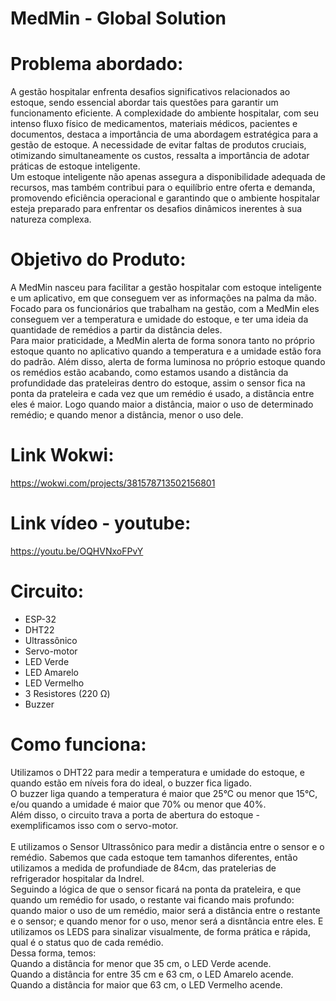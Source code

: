 # MedMin - Global Solution <br>

# Problema abordado: <br>
A gestão hospitalar enfrenta desafios significativos relacionados ao estoque, sendo essencial abordar tais questões para garantir um funcionamento eficiente. A complexidade do ambiente hospitalar, com seu intenso fluxo físico de medicamentos, materiais médicos, pacientes e documentos, destaca a importância de uma abordagem estratégica para a gestão de estoque. A necessidade de evitar faltas de produtos cruciais, otimizando simultaneamente os custos, ressalta a importância de adotar práticas de estoque inteligente.  <br>
Um estoque inteligente não apenas assegura a disponibilidade adequada de recursos, mas também contribui para o equilíbrio entre oferta e demanda, promovendo eficiência operacional e garantindo que o ambiente hospitalar esteja preparado para enfrentar os desafios dinâmicos inerentes à sua natureza complexa. <br>

# Objetivo do Produto:
A MedMin nasceu para facilitar a gestão hospitalar com estoque inteligente e um aplicativo, em que conseguem ver as informações na palma da mão. Focado para os funcionários que trabalham na gestão, com a MedMin eles conseguem ver a temperatura e umidade do estoque, e ter uma ideia da quantidade de remédios a partir da distância deles.  <br>
Para maior praticidade, a MedMin alerta de forma sonora tanto no próprio estoque quanto no aplicativo quando a temperatura e a umidade estão fora do padrão. Além disso, alerta de forma luminosa no próprio estoque quando os remédios estão acabando, como estamos usando a distância da profundidade das prateleiras dentro do estoque, assim o sensor fica na ponta da prateleira e cada vez que um remédio é usado, a distância entre eles é maior. Logo quando maior a distância, maior o uso de determinado remédio; e quando menor a distância, menor o uso dele. <br>

# Link Wokwi:
https://wokwi.com/projects/381578713502156801
<br>

# Link vídeo - youtube:
https://youtu.be/OQHVNxoFPvY
<br>

# Circuito:
- ESP-32
- DHT22
- Ultrassônico
- Servo-motor
- LED Verde
- LED Amarelo
- LED Vermelho
- 3 Resistores (220 Ω)
- Buzzer


# Como funciona:
Utilizamos o DHT22 para medir a temperatura e umidade do estoque, e quando estão em níveis fora do ideal, o buzzer fica ligado.
<br> O buzzer liga quando a temperatura é maior que 25°C ou menor que 15°C, e/ou quando a umidade é maior que 70% ou menor que 40%.
<br> Além disso, o circuito trava a porta de abertura do estoque - exemplificamos isso com o servo-motor.
<br> <br>
E utilizamos o Sensor Ultrassônico para medir a distância entre o sensor e o remédio. Sabemos que cada estoque tem tamanhos diferentes, então utilizamos a medida de profundiade de 84cm, das pratelerias de refrigerador hospitalar da Indrel.
<br> Seguindo a lógica de que o sensor ficará na ponta da prateleira, e que quando um remédio for usado, o restante vai ficando mais profundo: quando maior o uso de um remédio, maior será a distância entre o restante e o sensor; e quando menor for o uso, menor será a disntância entre eles. E utilizamos os LEDS para sinalizar visualmente, de forma prática e rápida, qual é o status quo de cada remédio.<br>
Dessa forma, temos: 
<br> Quando a distância for menor que 35 cm, o LED Verde acende. 
<br> Quando a distância for entre 35 cm e 63 cm, o LED Amarelo acende.
<br> Quando a distância for maior que 63 cm, o LED Vermelho acende.
